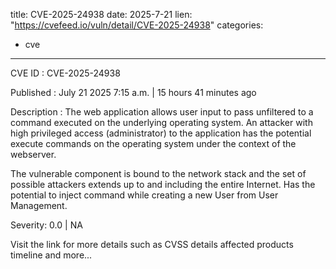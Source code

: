  
title: CVE-2025-24938
date: 2025-7-21
lien: "https://cvefeed.io/vuln/detail/CVE-2025-24938"
categories:
  - cve
---

CVE ID : CVE-2025-24938

Published :  July 21
2025
7:15 a.m. | 15 hours
41 minutes ago

Description : The web application allows user input to pass unfiltered to a command executed on the underlying operating system. An attacker with high privileged access (administrator) to the application has the potential execute commands on the operating system under the context of the webserver.

The vulnerable component is bound to the network stack and the set of possible attackers extends up to and including the entire Internet. Has the potential to inject command while creating a new User from User Management.

Severity: 0.0 | NA

Visit the link for more details
such as CVSS details
affected products
timeline
and more...
